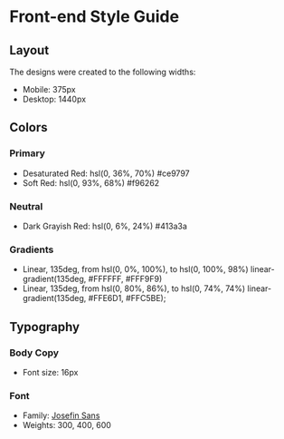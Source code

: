 # Front-end Style Guide

## Layout

The designs were created to the following widths:

- Mobile: 375px
- Desktop: 1440px

## Colors

### Primary

- Desaturated Red: hsl(0, 36%, 70%) #ce9797
- Soft Red: hsl(0, 93%, 68%) #f96262

### Neutral

- Dark Grayish Red: hsl(0, 6%, 24%) #413a3a

### Gradients

- Linear, 135deg, from hsl(0, 0%, 100%), to hsl(0, 100%, 98%)  linear-gradient(135deg, #FFFFFF, #FFF9F9)
- Linear, 135deg, from hsl(0, 80%, 86%), to hsl(0, 74%, 74%)  linear-gradient(135deg, #FFE6D1, #FFC5BE);

## Typography

### Body Copy

- Font size: 16px

### Font

- Family: [Josefin Sans](https://fonts.google.com/specimen/Josefin+Sans)
- Weights: 300, 400, 600
